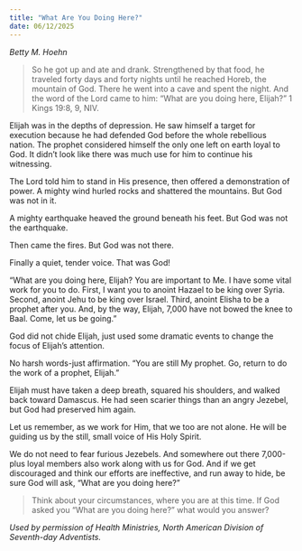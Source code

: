 ```yaml
---
title: "What Are You Doing Here?"
date: 06/12/2025
---
```


_Betty M. Hoehn_

> <p></p>
> So he got up and ate and drank. Strengthened by that food, he traveled forty days and forty nights until he reached Horeb, the mountain of God. There he went into a cave and spent the night. And the word of the Lord came to him: “What are you doing here, Elijah?” 1 Kings 19:8, 9, NIV.

Elijah was in the depths of depression. He saw himself a target for execution because he had defended God before the whole rebellious nation. The prophet considered himself the only one left on earth loyal to God. It didn’t look like there was much use for him to continue his witnessing.

The Lord told him to stand in His presence, then offered a demonstration of power. A mighty wind hurled rocks and shattered the mountains. But God was not in it.

A mighty earthquake heaved the ground beneath his feet. But God was not the earthquake.

Then came the fires. But God was not there.

Finally a quiet, tender voice. That was God!

“What are you doing here, Elijah? You are important to Me. I have some vital work for you to do. First, I want you to anoint Hazael to be king over Syria. Second, anoint Jehu to be king over Israel. Third, anoint Elisha to be a prophet after you. And, by the way, Elijah, 7,000 have not bowed the knee to Baal. Come, let us be going.”

God did not chide Elijah, just used some dramatic events to change the focus of Elijah’s attention.

No harsh words-just affirmation. “You are still My prophet. Go, return to do the work of a prophet, Elijah.”

Elijah must have taken a deep breath, squared his shoulders, and walked back toward Damascus. He had seen scarier things than an angry Jezebel, but God had preserved him again.

Let us remember, as we work for Him, that we too are not alone. He will be guiding us by the still, small voice of His Holy Spirit.

We do not need to fear furious Jezebels. And somewhere out there 7,000-plus loyal members also work along with us for God. And if we get discouraged and think our efforts are ineffective, and run away to hide, be sure God will ask, “What are you doing here?”

> <callout></callout>
> Think about your circumstances, where you are at this time. If God asked you “What are you doing here?” what would you answer?

_Used by permission of Health Ministries, North American Division of Seventh-day Adventists._
